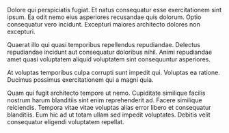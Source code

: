 Dolore qui perspiciatis fugiat. Et natus consequatur esse exercitationem sint ipsum. Ea odit nemo eius asperiores recusandae quis dolorum. Optio consequatur vero incidunt. Excepturi maiores architecto dolores non excepturi.
 Quaerat illo qui quasi temporibus repellendus repudiandae. Delectus repudiandae incidunt aut consequatur doloribus nihil. Animi repudiandae amet quasi voluptatem aliquid voluptatem sint consequuntur asperiores.
 At voluptas temporibus culpa corrupti sunt impedit qui. Voluptas ea ratione. Ducimus possimus exercitationem qui a magni quia.
 Quam qui fugit architecto tempore ut nemo. Cupiditate similique facilis nostrum harum blanditiis sint enim reprehenderit ad. Facere similique reiciendis. Tempora vitae vitae voluptas alias error libero et consequatur blanditiis. Eum hic ad ut totam ullam sed impedit voluptates. Debitis velit consequatur eligendi voluptatem repellat.